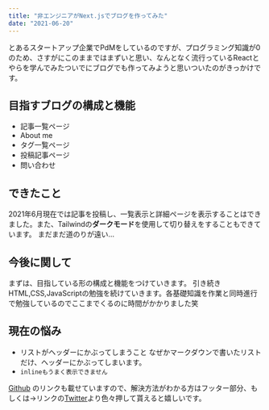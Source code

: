 ```yaml
---
title: "非エンジニアがNext.jsでブログを作ってみた"
date: "2021-06-20"
---
```



とあるスタートアップ企業でPdMをしているのですが、プログラミング知識が0のため、さすがにこのままではまずいと思い、なんとなく流行っているReactとやらを学んでみたついでにブログでも作ってみようと思いついたのがきっかけです。
  
## 目指すブログの構成と機能
  
- 記事一覧ページ
- About me 
- タグ一覧ページ
- 投稿記事ページ
- 問い合わせ
　　
## できたこと
  
2021年6月現在では記事を投稿し、一覧表示と詳細ページを表示することはできました。また、Tailwindの**ダークモード**を使用して切り替えをすることもできています。
まだまだ道のりが遠い…
  
## 今後に関して
  
まずは、目指している形の構成と機能をつけていきます。 
引き続きHTML,CSS,JavaScriptの勉強を続けていきます。各基礎知識を作業と同時進行で勉強しているのでここまでくるのに時間がかかりました笑
  
## 現在の悩み
  
- リストがヘッダーにかぶってしまうこと
  なぜかマークダウンで書いたリストだけ、ヘッダーにかぶってしまいます。
- `inlineもうまく表示できません`  
  
[Github](https://github.com/Kyohei2915/nexttsx-blog) のリンクも載せていますので、解決方法がわかる方はフッター部分、もしくは→リンクの[Twitter](https://twitter.com/kyohei_k2915)より色々押して貰えると嬉しいです。



